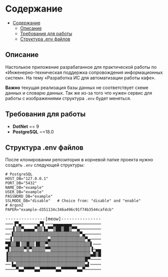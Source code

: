 # Содержание
- [Содержание](#содержание)
  - [Описание](#описание)
  - [Требования для работы](#требования-для-работы)
  - [Структура .env файлов](#структура-env-файлов)

## Описание
Настолькое приложение разрабатанное для практической работы по «Инженерно-техническая поддержка сопровождения информационных систем».
На тему «Разработка ИС для автоматизации работы кафе».

**Важно** текущая реализация базы данных не соответствует схеме данных и словарю данных. Так же из-за того что нужен сервис для работы с изображениями структура `.env` будет меняться.

## Требования для работы
- **DotNet** == 9
- **PostgreSQL** ~=18.0

## Структура .env файлов
После клонировании репозитория в корневой папке проекта нужно создать `.env` следующей структуры: 
```env
# PostgreSQL
HOST_DB="127.0.0.1"
PORT_DB="5432"
NAME_DB="example"
USER_DB="example"
PASSWORD_DB="example"
SSLMODE_DB="disable"   # Choice from: "disable" and "enable"
# Argon2
PAPER="example-d351134c346a496c91f74b3544cafdcb"
```

<pre>
---------------[meow]---------------
───▐▀▄──────▄▀▌───▄▄▄▄▄▄▄─────────── 
───▌▒▒▀▄▄▄▄▀▒▒▐▄▀▀▒██▒██▒▀▀▄──────── 
──▐▒▒▒▒▒▒▒▒▒▒▒▒▒▒▒▒▒▒▒▒▒▒▒▒▒▀▄────── 
──▌▒▒▒▒▒▒▒▒▒▒▒▒▒▄▒▒▒▒▒▒▒▒▒▒▒▒▒▀▄──── 
▀█▒▒█▌▒▒█▒▒▐█▒▒▀▒▒▒▒▒▒▒▒▒▒▒▒▒▒▒▒▌─── 
▀▌▒▒▒▒▒▀▒▀▒▒▒▒▒▀▀▒▒▒▒▒▒▒▒▒▒▒▒▒▒▒▐─▄▄ 
▐▒▒▒▒▒▒▒▒▒▒▒▒▒▒▒▒▒▒▒▒▒▒▒▒▒▒▒▒▒▒▒▄█▒█ 
▐▒▒▒▒▒▒▒▒▒▒▒▒▒▒▒▒▒▒▒▒▒▒▒▒▒▒▒▒▒█▀──── 
──▐▄▒▒▒▒▒▒▒▒▒▒▒▒▒▒▒▒▒▒▒▒▒▒▒▒▒▒▄▌──── 
────▀▄▄▀▀▀▀▄▄▀▀▀▀▀▀▄▄▀▀▀▀▀▀▄▄▀────── 
</pre>
